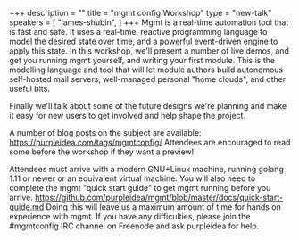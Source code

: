 +++
description = ""
title = "mgmt config Workshop"
type = "new-talk"
speakers = [
        "james-shubin",
]
+++
Mgmt is a real-time automation tool that is fast and safe.
It uses a real-time, reactive programming language to model the desired state over time, and a powerful event-driven engine to apply this state.
In this workshop, we'll present a number of live demos, and get you running mgmt yourself, and writing your first module.
This is the modelling language and tool that will let module authors build autonomous self-hosted mail servers, well-managed personal "home clouds", and other useful bits.

Finally we'll talk about some of the future designs we're planning and make it easy for new users to get involved and help shape the project.

A number of blog posts on the subject are available: https://purpleidea.com/tags/mgmtconfig/
Attendees are encouraged to read some before the workshop if they want a preview!

Attendees must arrive with a modern GNU+Linux machine, running golang 1.11 or newer or an equivalent virtual machine.
You will also need to complete the mgmt "quick start guide" to get mgmt running before you arrive.
https://github.com/purpleidea/mgmt/blob/master/docs/quick-start-guide.md
Doing this will leave us a maximum amount of time for hands on experience with mgmt.
If you have any difficulties, please join the #mgmtconfig IRC channel on Freenode and ask purpleidea for help.